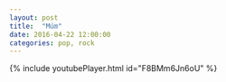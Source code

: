 ```yaml
---
layout: post
title:  "Múm"
date: 2016-04-22 12:00:00
categories: pop, rock
---
```

{% include youtubePlayer.html id="F8BMm6Jn6oU" %}
